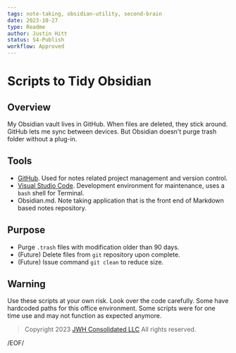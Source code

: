 ```yaml
---
tags: note-taking, obsidian-utility, second-brain
date: 2023-10-27
type: Readme
author: Justin Hitt
status: S4-Publish
workflow: Approved
---
```


# Scripts to Tidy Obsidian

## Overview

My Obsidian vault lives in GitHub. When files are deleted, they stick around. GitHub lets me sync between devices. But Obsidian doesn't purge trash folder without a plug-in.

## Tools

- [GitHub](https://www.github.com/). Used for notes related project management and version control.
- [Visual Studio Code](https://code.visualstudio.com/Download). Development environment for maintenance, uses a `bash` shell for Terminal.
- Obsidian.md. Note taking application that is the front end of Markdown based notes repository.

## Purpose

- Purge `.trash` files with modification older than 90 days.
- (Future) Delete files from `git` repository upon complete.
- (Future) Issue command `git clean` to reduce size.

## Warning

Use these scripts at your own risk. Look over the code carefully. Some have hardcoded paths for this office environment. Some scripts were for one time use and may not function as expected anymore.

> Copyright 2023 [JWH Consolidated LLC](https://www.jwhco.com/?utm_source=repository&utm_medium=github.com&utm_content=jwhco-scripts-readme) All rights reserved.

/EOF/
